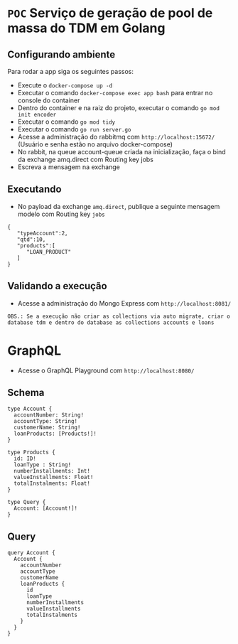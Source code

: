 # `POC` Serviço de geração de pool de massa do TDM em Golang

## Configurando ambiente

Para rodar a app siga os seguintes passos:

* Execute o `docker-compose up -d`
* Executar o comando `docker-compose exec app bash` para entrar no console do container
* Dentro do container e na raiz do projeto, executar o comando `go mod init encoder`
* Executar o comando `go mod tidy`
* Executar o comando `go run server.go`
* Acesse a administração do rabbitmq com `http://localhost:15672/` (Usuário e senha estão no arquivo docker-compose)
* No rabbit, na queue account-queue criada na inicialização, faça o bind da exchange amq.direct com Routing key jobs
* Escreva a mensagem na exchange

## Executando

* No payload da exchange `amq.direct`, publique a seguinte mensagem modelo com Routing key `jobs`
```
{
   "typeAccount":2,
   "qtd":10,
   "products":[
      "LOAN_PRODUCT"
   ]
}
```

## Validando a execução

* Acesse a administração do Mongo Express com `http://localhost:8081/`

`OBS.: Se a execução não criar as collections via auto migrate, criar o database tdm e dentro do database as collections accounts e loans` 

# GraphQL

* Acesse o GraphQL Playground com `http://localhost:8080/`

## Schema

```
type Account {
  accountNumber: String!
  accountType: String!
  customerName: String!
  loanProducts: [Products!]!
}

type Products {
  id: ID!
  loanType : String!
  numberInstallments: Int!
  valueInstallments: Float!
  totalInstalments: Float!
}

type Query {
  Account: [Account!]!
}
```

## Query

```
query Account {
  Account {
    accountNumber
    accountType
    customerName
    loanProducts {
      id
      loanType
      numberInstallments
      valueInstallments
      totalInstalments
    }
  }
}
```

